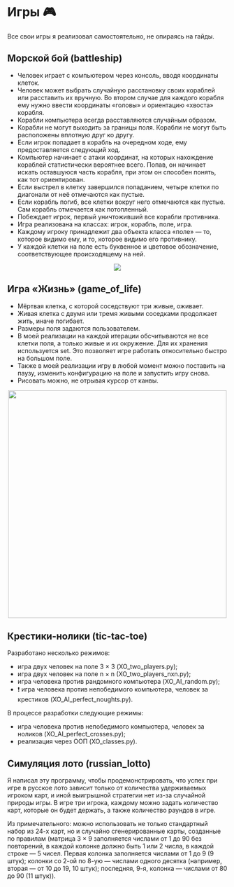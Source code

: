 # Игры 🎮
Все свои игры я реализовал самостоятельно, не опираясь на гайды.

## Морской бой (battleship)
- Человек играет с компьютером через консоль, вводя координаты клеток.
- Человек может выбрать случайную расстановку своих кораблей или расставить их вручную. Во втором случае для каждого корабля ему нужно ввести координаты «головы» и ориентацию «хвоста» корабля.
- Корабли компьютера всегда расставляются случайным образом.
- Корабли не могут выходить за границы поля. Корабли не могут быть расположены вплотную друг ко другу.
- Если игрок попадает в корабль на очередном ходе, ему предоставляется следующий ход.
- Компьютер начинает с атаки координат, на которых нахождение кораблей статистически вероятнее всего. Попав, он начинает искать оставшуюся часть корабля, при этом он способен понять, как тот ориентирован.
- Если выстрел в клетку завершился попаданием, четыре клетки по диагонали от неё отмечаются как пустые.
- Если корабль погиб, все клетки вокруг него отмечаются как пустые. Сам корабль отмечается как потопленный.
- Побеждает игрок, первый уничтоживший все корабли противника.
- Игра реализована на классах: игрок, корабль, поле, игра.
- Каждому игроку принадлежит два объекта класса «поле» — то, которое видимо ему, и то, которое видимо его противнику.
- У каждой клетки на поле есть буквенное и цветовое обозначение, соответствующее происходящему на ней.

<p align="center">
  <img src="https://github.com/user-attachments/assets/49ab686a-d8ba-476d-a173-34ad50cc42ae">
</p>

## Игра «Жизнь» (game_of_life)
- Мёртвая клетка, с которой соседствуют три живые, оживает.
- Живая клетка с двумя или тремя живыми соседками продолжает жить, иначе погибает.
- Размеры поля задаются пользователем.
- В моей реализации на каждой итерации обсчитываются не все клетки поля, а только живые и их окружение. Для их хранения используется set. Это позволяет игре работать относительно быстро на большом поле.
- Также в моей реализации игру в любой момент можно поставить на паузу, изменить конфигурацию на поле и запустить игру снова.
- Рисовать можно, не отрывая курсор от канвы.

<p align="center">
  <img width="500" height="520" src="https://github.com/user-attachments/assets/9d6f7bbd-011a-49d5-bb5f-7c109d5315d9">
</p>

## Крестики-нолики (tic-tac-toe)
Разработано несколько режимов:
- игра двух человек на поле 3 × 3 (XO_two_players.py);
- игра двух человек на поле n × n (XO_two_players_nxn.py);
- игра человека против рандомного компьютера (XO_AI_random.py);
- ❗ игра человека против непобедимого компьютера, человек за крестиков (XO_AI_perfect_noughts.py).

В процессе разработки следующие режимы:
- игра человека против непобедимого компьютера, человек за ноликов (XO_AI_perfect_crosses.py);
- реализация через ООП (XO_classes.py).

## Симуляция лото (russian_lotto)
Я написал эту программу, чтобы продемонстрировать, что успех при игре в русское лото зависит только от количества удерживаемых игроком карт, и иной выигрышной стратегии нет из-за случайной природы игры. В игре три игрока, каждому можно задать количество карт, которые он будет держать, а также количество раундов в игре.

Из примечательного: можно использовать не только стандартный набор из 24-х карт, но и случайно сгенерированные карты, созданные по правилам (матрица 3 × 9 заполняется числами от 1 до 90 без повторений, в каждой колонке должно быть 1 или 2 числа, в каждой строке — 5 чисел. Первая колонка заполняется числами от 1 до 9 (9 штук); колонки со 2-ой по 8-ую — числами одного десятка (например, вторая — от 10 до 19, 10 штук); последняя, 9-я, колонка — числами от 80 до 90 (11 штук)).

